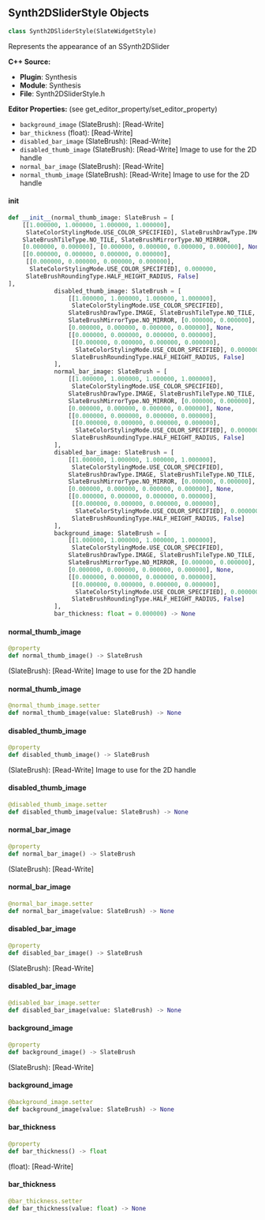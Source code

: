 ## Synth2DSliderStyle Objects

```python
class Synth2DSliderStyle(SlateWidgetStyle)
```

Represents the appearance of an SSynth2DSlider

**C++ Source:**

- **Plugin**: Synthesis
- **Module**: Synthesis
- **File**: Synth2DSliderStyle.h

**Editor Properties:** (see get_editor_property/set_editor_property)

- ``background_image`` (SlateBrush):  [Read-Write]
- ``bar_thickness`` (float):  [Read-Write]
- ``disabled_bar_image`` (SlateBrush):  [Read-Write]
- ``disabled_thumb_image`` (SlateBrush):  [Read-Write] Image to use for the 2D handle
- ``normal_bar_image`` (SlateBrush):  [Read-Write]
- ``normal_thumb_image`` (SlateBrush):  [Read-Write] Image to use for the 2D handle

<a id="unreal.Synth2DSliderStyle.__init__"></a>

#### __init__

```python
def __init__(normal_thumb_image: SlateBrush = [
    [[1.000000, 1.000000, 1.000000, 1.000000],
     SlateColorStylingMode.USE_COLOR_SPECIFIED], SlateBrushDrawType.IMAGE,
    SlateBrushTileType.NO_TILE, SlateBrushMirrorType.NO_MIRROR,
    [0.000000, 0.000000], [0.000000, 0.000000, 0.000000, 0.000000], None,
    [[0.000000, 0.000000, 0.000000, 0.000000],
     [[0.000000, 0.000000, 0.000000, 0.000000],
      SlateColorStylingMode.USE_COLOR_SPECIFIED], 0.000000,
     SlateBrushRoundingType.HALF_HEIGHT_RADIUS, False]
],
             disabled_thumb_image: SlateBrush = [
                 [[1.000000, 1.000000, 1.000000, 1.000000],
                  SlateColorStylingMode.USE_COLOR_SPECIFIED],
                 SlateBrushDrawType.IMAGE, SlateBrushTileType.NO_TILE,
                 SlateBrushMirrorType.NO_MIRROR, [0.000000, 0.000000],
                 [0.000000, 0.000000, 0.000000, 0.000000], None,
                 [[0.000000, 0.000000, 0.000000, 0.000000],
                  [[0.000000, 0.000000, 0.000000, 0.000000],
                   SlateColorStylingMode.USE_COLOR_SPECIFIED], 0.000000,
                  SlateBrushRoundingType.HALF_HEIGHT_RADIUS, False]
             ],
             normal_bar_image: SlateBrush = [
                 [[1.000000, 1.000000, 1.000000, 1.000000],
                  SlateColorStylingMode.USE_COLOR_SPECIFIED],
                 SlateBrushDrawType.IMAGE, SlateBrushTileType.NO_TILE,
                 SlateBrushMirrorType.NO_MIRROR, [0.000000, 0.000000],
                 [0.000000, 0.000000, 0.000000, 0.000000], None,
                 [[0.000000, 0.000000, 0.000000, 0.000000],
                  [[0.000000, 0.000000, 0.000000, 0.000000],
                   SlateColorStylingMode.USE_COLOR_SPECIFIED], 0.000000,
                  SlateBrushRoundingType.HALF_HEIGHT_RADIUS, False]
             ],
             disabled_bar_image: SlateBrush = [
                 [[1.000000, 1.000000, 1.000000, 1.000000],
                  SlateColorStylingMode.USE_COLOR_SPECIFIED],
                 SlateBrushDrawType.IMAGE, SlateBrushTileType.NO_TILE,
                 SlateBrushMirrorType.NO_MIRROR, [0.000000, 0.000000],
                 [0.000000, 0.000000, 0.000000, 0.000000], None,
                 [[0.000000, 0.000000, 0.000000, 0.000000],
                  [[0.000000, 0.000000, 0.000000, 0.000000],
                   SlateColorStylingMode.USE_COLOR_SPECIFIED], 0.000000,
                  SlateBrushRoundingType.HALF_HEIGHT_RADIUS, False]
             ],
             background_image: SlateBrush = [
                 [[1.000000, 1.000000, 1.000000, 1.000000],
                  SlateColorStylingMode.USE_COLOR_SPECIFIED],
                 SlateBrushDrawType.IMAGE, SlateBrushTileType.NO_TILE,
                 SlateBrushMirrorType.NO_MIRROR, [0.000000, 0.000000],
                 [0.000000, 0.000000, 0.000000, 0.000000], None,
                 [[0.000000, 0.000000, 0.000000, 0.000000],
                  [[0.000000, 0.000000, 0.000000, 0.000000],
                   SlateColorStylingMode.USE_COLOR_SPECIFIED], 0.000000,
                  SlateBrushRoundingType.HALF_HEIGHT_RADIUS, False]
             ],
             bar_thickness: float = 0.000000) -> None
```

<a id="unreal.Synth2DSliderStyle.normal_thumb_image"></a>

#### normal_thumb_image

```python
@property
def normal_thumb_image() -> SlateBrush
```

(SlateBrush):  [Read-Write] Image to use for the 2D handle

<a id="unreal.Synth2DSliderStyle.normal_thumb_image"></a>

#### normal_thumb_image

```python
@normal_thumb_image.setter
def normal_thumb_image(value: SlateBrush) -> None
```

<a id="unreal.Synth2DSliderStyle.disabled_thumb_image"></a>

#### disabled_thumb_image

```python
@property
def disabled_thumb_image() -> SlateBrush
```

(SlateBrush):  [Read-Write] Image to use for the 2D handle

<a id="unreal.Synth2DSliderStyle.disabled_thumb_image"></a>

#### disabled_thumb_image

```python
@disabled_thumb_image.setter
def disabled_thumb_image(value: SlateBrush) -> None
```

<a id="unreal.Synth2DSliderStyle.normal_bar_image"></a>

#### normal_bar_image

```python
@property
def normal_bar_image() -> SlateBrush
```

(SlateBrush):  [Read-Write]

<a id="unreal.Synth2DSliderStyle.normal_bar_image"></a>

#### normal_bar_image

```python
@normal_bar_image.setter
def normal_bar_image(value: SlateBrush) -> None
```

<a id="unreal.Synth2DSliderStyle.disabled_bar_image"></a>

#### disabled_bar_image

```python
@property
def disabled_bar_image() -> SlateBrush
```

(SlateBrush):  [Read-Write]

<a id="unreal.Synth2DSliderStyle.disabled_bar_image"></a>

#### disabled_bar_image

```python
@disabled_bar_image.setter
def disabled_bar_image(value: SlateBrush) -> None
```

<a id="unreal.Synth2DSliderStyle.background_image"></a>

#### background_image

```python
@property
def background_image() -> SlateBrush
```

(SlateBrush):  [Read-Write]

<a id="unreal.Synth2DSliderStyle.background_image"></a>

#### background_image

```python
@background_image.setter
def background_image(value: SlateBrush) -> None
```

<a id="unreal.Synth2DSliderStyle.bar_thickness"></a>

#### bar_thickness

```python
@property
def bar_thickness() -> float
```

(float):  [Read-Write]

<a id="unreal.Synth2DSliderStyle.bar_thickness"></a>

#### bar_thickness

```python
@bar_thickness.setter
def bar_thickness(value: float) -> None
```

<a id="unreal.SynthKnobStyle"></a>